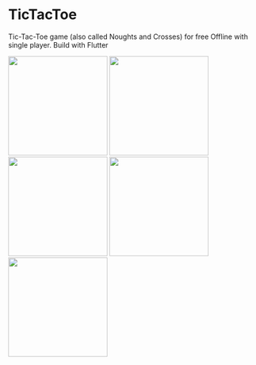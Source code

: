 # TicTacToe
Tic-Tac-Toe game (also called Noughts and Crosses) for free Offline with single player.
Build with Flutter


<img src="https://user-images.githubusercontent.com/40181783/147449084-f62578f8-b5e9-4f21-b10d-ae5e97f2c7fa.png" width="200">  <img src="https://user-images.githubusercontent.com/40181783/147449097-d88e1a5b-c4e7-4e67-93dd-646b0789c638.png" width="200">  <img src="https://user-images.githubusercontent.com/40181783/147449105-1e53b449-024c-4e17-8fbe-5910de6cfb47.png" width="200">  <img src="https://user-images.githubusercontent.com/40181783/147449116-a1cff4a7-8a1f-4496-93ac-520005982e08.png" width="200">  <img src="https://user-images.githubusercontent.com/40181783/147449128-77ba7e4b-6819-4c8f-8b59-e9c734746057.png" width="200">
